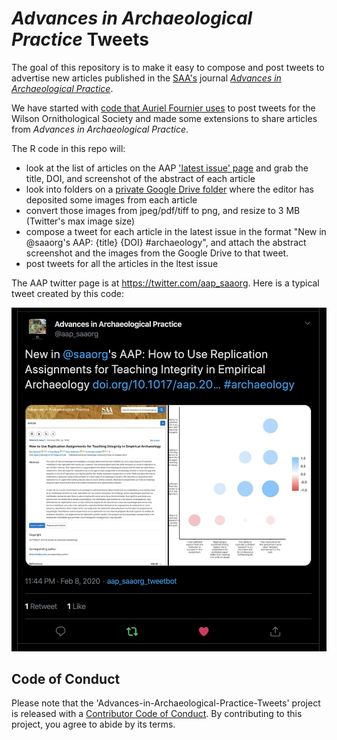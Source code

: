 # _Advances in Archaeological Practice_ Tweets

The goal of this repository is to make it easy to compose and post tweets to advertise new articles published in the [SAA's](http://www.saa.org/) journal [_Advances in Archaeological Practice_](https://www.cambridge.org/core/journals/advances-in-archaeological-practice). 

We have started with [code that Auriel Fournier uses](https://github.com/aurielfournier/wilson_ornithological_society_tweets) to post tweets for the Wilson Ornithological Society and made some extensions to share articles from _Advances in Archaeological Practice_. 

The R code in this repo will:

- look at the list of articles on the AAP ['latest issue' page](https://www.cambridge.org/core/journals/advances-in-archaeological-practice/latest-issue) and grab the title, DOI, and screenshot of the abstract of each article
- look into folders on a [private Google Drive folder](https://drive.google.com/drive/u/1/folders/1ChWXaeK5_dMN6YoH6ocWf6dNA6-xd_2K) where the editor has deposited some images from each article
- convert those images from jpeg/pdf/tiff to png, and resize to 3 MB (Twitter's max image size)
- compose a tweet for each article in the latest issue in the format "New in @saaorg's AAP: {title} {DOI} #archaeology", and attach the abstract screenshot and the images from the Google Drive to that tweet.
- post tweets for all the articles in the ltest issue 


The AAP twitter page is at <https://twitter.com/aap_saaorg>. Here is a typical tweet created by this code:

![](aap-tweets.png)

## Code of Conduct

Please note that the 'Advances-in-Archaeological-Practice-Tweets' project is released with a
[Contributor Code of Conduct](CODE_OF_CONDUCT.md).
By contributing to this project, you agree to abide by its terms.
